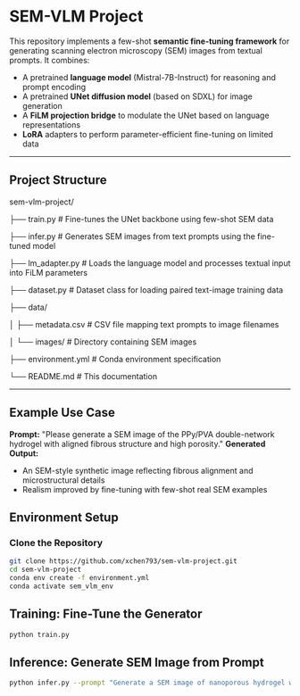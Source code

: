 # SEM-VLM Project

This repository implements a few-shot **semantic fine-tuning framework** for generating scanning electron microscopy (SEM) images from textual prompts. It combines:

- A pretrained **language model** (Mistral-7B-Instruct) for reasoning and prompt encoding
- A pretrained **UNet diffusion model** (based on SDXL) for image generation
- A **FiLM projection bridge** to modulate the UNet based on language representations
- **LoRA** adapters to perform parameter-efficient fine-tuning on limited data

---


## Project Structure

sem-vlm-project/ 

├── train.py # Fine-tunes the UNet backbone using few-shot SEM data

├── infer.py # Generates SEM images from text prompts using the fine-tuned model

├── lm_adapter.py # Loads the language model and processes textual input into FiLM parameters

├── dataset.py # Dataset class for loading paired text-image training data

├── data/

│ ├── metadata.csv # CSV file mapping text prompts to image filenames

│ └── images/ # Directory containing SEM images

├── environment.yml # Conda environment specification

└── README.md # This documentation


---

## Example Use Case

**Prompt:**  "Please generate a SEM image of the PPy/PVA double-network hydrogel with aligned fibrous structure and high porosity."
**Generated Output:**  
- An SEM-style synthetic image reflecting fibrous alignment and microstructural details
- Realism improved by fine-tuning with few-shot real SEM examples

## Environment Setup

### Clone the Repository

```bash
git clone https://github.com/xchen793/sem-vlm-project.git
cd sem-vlm-project
conda env create -f environment.yml
conda activate sem_vlm_env
```
## Training: Fine-Tune the Generator
```bash
python train.py
```
## Inference: Generate SEM Image from Prompt

```bash
python infer.py --prompt "Generate a SEM image of nanoporous hydrogel with aligned fiber bundles"
```
